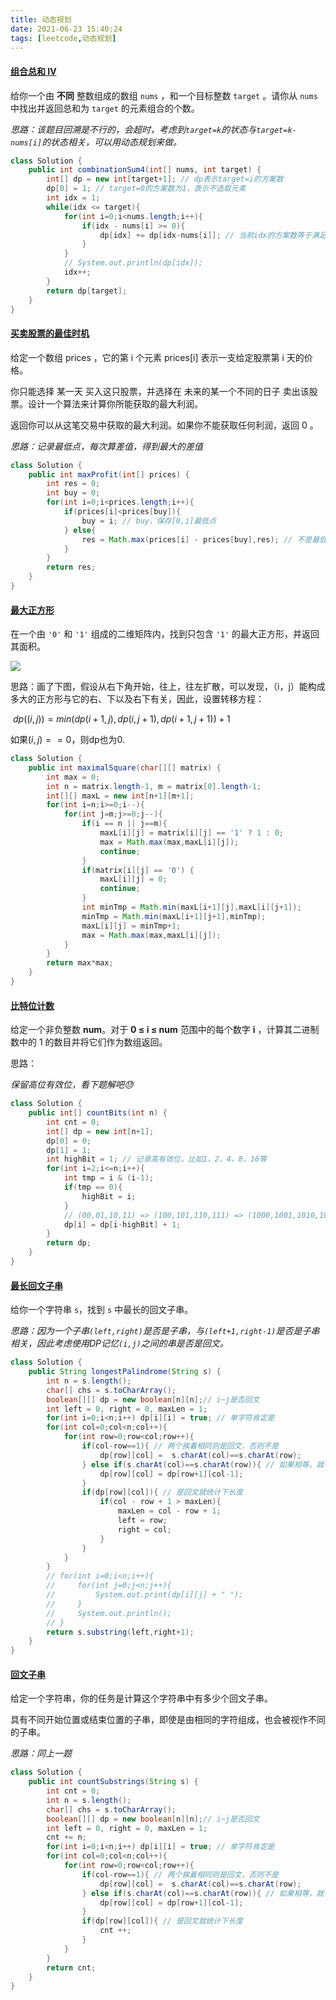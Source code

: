 ```yaml
---
title: 动态规划
date: 2021-06-23 15:40:24
tags: [leetcode,动态规划]
---
```


#### [组合总和 Ⅳ](https://leetcode-cn.com/problems/combination-sum-iv/)

给你一个由 **不同** 整数组成的数组 `nums` ，和一个目标整数 `target` 。请你从 `nums` 中找出并返回总和为 `target` 的元素组合的个数。

*思路：该题目回溯是不行的，会超时，考虑到`target=k`的状态与`target=k-nums[i]`的状态相关，可以用动态规划来做。*

```java
class Solution {
    public int combinationSum4(int[] nums, int target) {
        int[] dp = new int[target+1]; // dp表示target=i的方案数
        dp[0] = 1; // target=0的方案数为1，表示不选取元素
        int idx = 1;
        while(idx <= target){
            for(int i=0;i<nums.length;i++){
                if(idx - nums[i] >= 0){
                    dp[idx] += dp[idx-nums[i]]; // 当前idx的方案数等于满足idx-nums[i]的方案数之和
                }   
            }
            // System.out.println(dp[idx]);
            idx++;
        }
        return dp[target];
    }
}
```

#### [买卖股票的最佳时机](https://leetcode-cn.com/problems/best-time-to-buy-and-sell-stock/)

给定一个数组 prices ，它的第 i 个元素 prices[i] 表示一支给定股票第 i 天的价格。

你只能选择 某一天 买入这只股票，并选择在 未来的某一个不同的日子 卖出该股票。设计一个算法来计算你所能获取的最大利润。

返回你可以从这笔交易中获取的最大利润。如果你不能获取任何利润，返回 0 。

*思路：记录最低点，每次算差值，得到最大的差值*

```java
class Solution {
    public int maxProfit(int[] prices) {
        int res = 0;
        int buy = 0;
        for(int i=0;i<prices.length;i++){
            if(prices[i]<prices[buy]){
                buy = i; // buy，保存[0,i]最低点
            } else{
                res = Math.max(prices[i] - prices[buy],res); // 不是最低点则计算差值
            }
        }
        return res;
    }
}
```

#### [最大正方形](https://leetcode-cn.com/problems/maximal-square/)

在一个由 `'0'` 和 `'1'` 组成的二维矩阵内，找到只包含 `'1'` 的最大正方形，并返回其面积。

![](https://tva1.sinaimg.cn/large/008i3skNgy1gry15qsarlj30b808yglt.jpg)

思路：画了下图，假设从右下角开始，往上，往左扩散，可以发现，（i，j）能构成多大的正方形与它的右、下以及右下有关，因此，设置转移方程：

​							$dp((i,j)) = min(dp(i+1,j),dp(i,j+1),dp(i+1,j+1)) + 1$

如果$(i,j)==0$，则dp也为0.

```java
class Solution {
    public int maximalSquare(char[][] matrix) {
        int max = 0;
        int n = matrix.length-1, m = matrix[0].length-1;
        int[][] maxL = new int[n+1][m+1];
        for(int i=n;i>=0;i--){
            for(int j=m;j>=0;j--){
                if(i == n || j==m){
                    maxL[i][j] = matrix[i][j] == '1' ? 1 : 0;
                    max = Math.max(max,maxL[i][j]);
                    continue;
                }
                if(matrix[i][j] == '0') {
                    maxL[i][j] = 0;
                    continue;
                }
                int minTmp = Math.min(maxL[i+1][j],maxL[i][j+1]);
                minTmp = Math.min(maxL[i+1][j+1],minTmp);
                maxL[i][j] = minTmp+1;
                max = Math.max(max,maxL[i][j]);
            }
        }
        return max*max;
    }
}
```

#### [比特位计数](https://leetcode-cn.com/problems/counting-bits/)

给定一个非负整数 **num**。对于 **0 ≤ i ≤ num** 范围中的每个数字 **i** ，计算其二进制数中的 1 的数目并将它们作为数组返回。

思路：

*保留高位有效位，看下题解吧😓*

```java
class Solution {
    public int[] countBits(int n) {
        int cnt = 0;
        int[] dp = new int[n+1];
        dp[0] = 0;
        dp[1] = 1;
        int highBit = 1; // 记录高有效位，比如1，2，4，8，16等
        for(int i=2;i<=n;i++){
            int tmp = i & (i-1);
            if(tmp == 0){
                highBit = i;
            }
            // (00,01,10,11) => (100,101,110,111) => (1000,1001,1010,1011,1100,1101,1110,1111)
            dp[i] = dp[i-highBit] + 1; 
        }
        return dp;
    }
}
```

#### [最长回文子串](https://leetcode-cn.com/problems/longest-palindromic-substring/)

给你一个字符串 `s`，找到 `s` 中最长的回文子串。

*思路：因为一个子串`(left,right)`是否是子串，与`(left+1,right-1)`是否是子串相关，因此考虑使用DP记忆`(i,j)`之间的串是否是回文。*

```java
class Solution {
    public String longestPalindrome(String s) {
        int n = s.length();
        char[] chs = s.toCharArray();
        boolean[][] dp = new boolean[n][n];// i~j是否回文
        int left = 0, right = 0, maxLen = 1;
        for(int i=0;i<n;i++) dp[i][i] = true; // 单字符肯定是
        for(int col=0;col<n;col++){
            for(int row=0;row<col;row++){
                if(col-row==1){ // 两个挨着相同则是回文，否则不是
                    dp[row][col] =  s.charAt(col)==s.charAt(row);
                } else if(s.charAt(col)==s.charAt(row)){ // 如果相等，就判断回缩一格看是否是回文
                    dp[row][col] = dp[row+1][col-1];
                }
                if(dp[row][col]){ // 是回文就统计下长度
                    if(col - row + 1 > maxLen){
                        maxLen = col - row + 1;
                        left = row;
                        right = col;
                    }
                }
            }
        }
        // for(int i=0;i<n;i++){
        //     for(int j=0;j<n;j++){
        //         System.out.print(dp[i][j] + " ");
        //     }
        //     System.out.println();
        // }
        return s.substring(left,right+1);
    }
}
```

#### [回文子串](https://leetcode-cn.com/problems/palindromic-substrings/)

给定一个字符串，你的任务是计算这个字符串中有多少个回文子串。

具有不同开始位置或结束位置的子串，即使是由相同的字符组成，也会被视作不同的子串。

*思路：同上一题*

```java
class Solution {
    public int countSubstrings(String s) {
        int cnt = 0;
        int n = s.length();
        char[] chs = s.toCharArray();
        boolean[][] dp = new boolean[n][n];// i~j是否回文
        int left = 0, right = 0, maxLen = 1;
        cnt += n;
        for(int i=0;i<n;i++) dp[i][i] = true; // 单字符肯定是
        for(int col=0;col<n;col++){
            for(int row=0;row<col;row++){
                if(col-row==1){ // 两个挨着相同则是回文，否则不是
                    dp[row][col] =  s.charAt(col)==s.charAt(row);
                } else if(s.charAt(col)==s.charAt(row)){ // 如果相等，就判断回缩一格看是否是回文
                    dp[row][col] = dp[row+1][col-1];
                }
                if(dp[row][col]){ // 是回文就统计下长度
                    cnt ++;
                }
            }
        }
        return cnt;
    }
}
```





